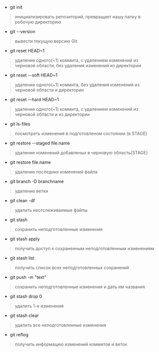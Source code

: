 - git init
> инициализировать репозиторий, превращает нашу папку в робочую директорию
- git --version
> вывести текущую версию Git
- git reset HEAD~1 
> удаление одного(~1) коммита, с удалением изменений из черновой области, без удаления изменений из директории
- git reset --soft HEAD~1
> удаление одного(~1) коммита, без удаления изменений из черновой области и директории
- git reset --hard HEAD~1
> удаление одного(~1) коммита, с удалением изменений из черновой области и из директории
- git ls-files
> посмотреть изменения в подготовленом состоянии (в STAGE)
- git restore --staged file.name
> удаление изменений добавленых в черновую область(STAGE)
- git restore file.name
> удаление последних изменений файла
- git branch -D branchname
> удаление ветки
- git clean -df
> удалить неотслеживаемые файлы
- git stash
> сохранить неподготовленные изменения
- git stash apply
> получить доступ к сохраненным неподготовленным изменениям 
- git stash list
> получить список всех неподготовленных сохранений
- git push -m "text"
> сохранить неподготовленные изменения и дать им названия
- git stash drop 0
> удалить 1-е изменения
- git stash clear
> удалить все неподготовленные изменения
- git reflog
> получить информацию изменений коммитов и веток
